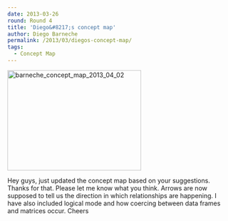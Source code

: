 ```yaml
---
date: 2013-03-26
round: Round 4
title: 'Diego&#8217;s concept map'
author: Diego Barneche
permalink: /2013/03/diegos-concept-map/
tags:
  - Concept Map
---
```

[<img class="alignnone size-medium wp-image-2049" alt="barneche_concept_map_2013_04_02" src="http://files.software-carpentry.org/training-course/2013/03/barneche_concept_map_2013_04_02-300x225.jpg" width="300" height="225" />][1]

Hey guys, just updated the concept map based on your suggestions. Thanks for that. Please let me know what you think. Arrows are now supposed to tell us the direction in which relationships are happening. I have also included logical mode and how coercing between data frames and matrices occur. Cheers

 [1]: http://files.software-carpentry.org/training-course/2013/03/barneche_concept_map_2013_04_02.jpg
